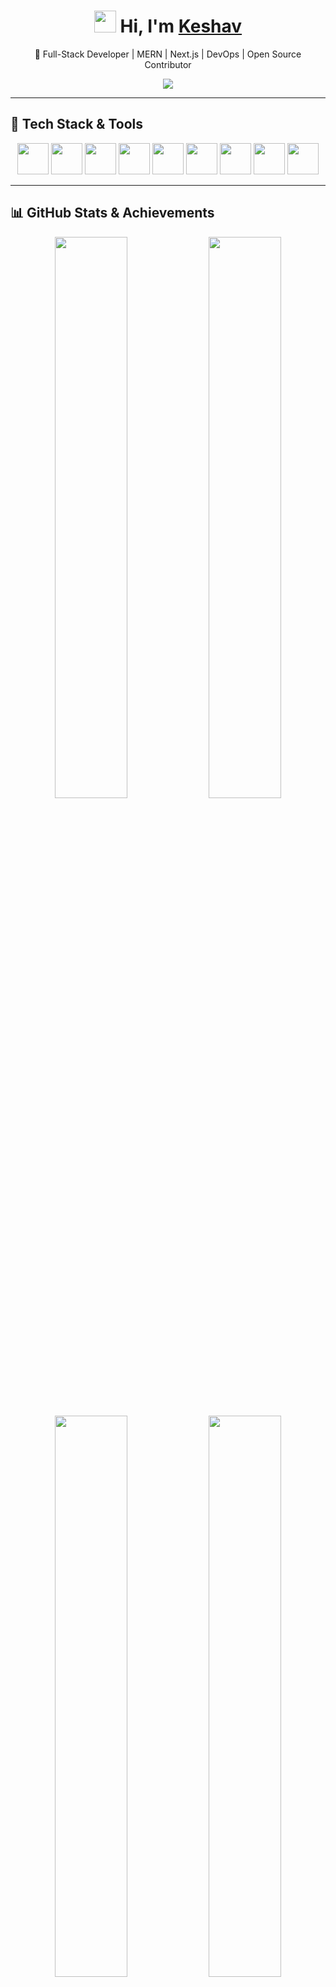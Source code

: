 <!-- 🔥 Profile Header -->
<h1 align="center"> 
  <img src="https://media.giphy.com/media/hvRJCLFzcasrR4ia7z/giphy.gif" width="35"> 
  Hi, I'm <a href="https://github.com/keshav-sudo">Keshav</a> 
</h1>

<p align="center">
  🚀 Full-Stack Developer | MERN | Next.js | DevOps | Open Source Contributor  
</p>

<p align="center">
  <img src="https://readme-typing-svg.demolab.com?font=Fira+Code&weight=600&size=22&pause=1000&color=F75C7E&center=true&vCenter=true&width=700&height=55&lines=Building+Scalable+Web+Apps;Passionate+About+Tech+%26+Innovation;Creating+Solutions+With+Code">
</p>

---

## 🚀 **Tech Stack & Tools**
<p align="center">
  <img src="https://cdn.jsdelivr.net/gh/devicons/devicon/icons/react/react-original.svg" width="50px"/>
  <img src="https://cdn.jsdelivr.net/gh/devicons/devicon/icons/nodejs/nodejs-original.svg" width="50px"/>
  <img src="https://cdn.jsdelivr.net/gh/devicons/devicon/icons/mongodb/mongodb-original.svg" width="50px"/>
  <img src="https://cdn.jsdelivr.net/gh/devicons/devicon/icons/javascript/javascript-original.svg" width="50px"/>
  <img src="https://cdn.jsdelivr.net/gh/devicons/devicon/icons/typescript/typescript-original.svg" width="50px"/>
  <img src="https://cdn.jsdelivr.net/gh/devicons/devicon/icons/docker/docker-original.svg" width="50px"/>
  <img src="https://cdn.jsdelivr.net/gh/devicons/devicon/icons/aws/aws-original.svg" width="50px"/>
  <img src="https://cdn.jsdelivr.net/gh/devicons/devicon/icons/postgresql/postgresql-original.svg" width="50px"/>
  <img src="https://cdn.jsdelivr.net/gh/devicons/devicon/icons/git/git-original.svg" width="50px"/>
</p>

---

## 📊 **GitHub Stats & Achievements**
<p align="center">
  <img src="https://github-readme-streak-stats.herokuapp.com/?user=keshav-sudo&theme=radical" width="48%"/>
  <img src="https://github-readme-stats.vercel.app/api?username=keshav-sudo&show_icons=true&theme=radical" width="48%"/>
</p>

<p align="center">
  <img src="https://github-readme-stats.vercel.app/api/top-langs/?username=keshav-sudo&layout=compact&theme=radical&hide=css,scss" width="48%"/>
  <img src="https://github-profile-trophy.vercel.app/?username=keshav-sudo&theme=radical&margin-w=15&margin-h=15" width="48%">
</p>

---

## 🚀 **Projects & Contributions**
✅ **[Project Name](https://github.com/keshav-sudo/project-repo)** – Short project description.  
✅ **[Project Name](https://github.com/keshav-sudo/project-repo)** – Another key project.  
✅ **[Open Source Contribution](https://github.com/keshav-sudo/contributed-repo)** – Contribution highlight.  

For more, check out my **[GitHub Repositories](https://github.com/keshav-sudo?tab=repositories)**.  

---

## 💻 **Code in Action**
<p align="center">
  <img src="https://media.giphy.com/media/qgQUggAC3Pfv687qPC/giphy.gif" width="500px"/>
</p>

---

## 🤝 **Let's Connect**
<p align="center">
  <a href="https://twitter.com/keshav-sudo"><img src="https://img.shields.io/badge/Twitter-%231DA1F2.svg?style=for-the-badge&logo=Twitter&logoColor=white"></a>
  <a href="https://linkedin.com/in/keshav-sudo"><img src="https://img.shields.io/badge/LinkedIn-%230A66C2.svg?style=for-the-badge&logo=linkedin&logoColor=white"></a>
  <a href="mailto:keshav.sudo@gmail.com"><img src="https://img.shields.io/badge/Gmail-D14836?style=for-the-badge&logo=gmail&logoColor=white"></a>
  <a href="https://portfolio-keshav.com"><img src="https://img.shields.io/badge/Portfolio-%23000000.svg?style=for-the-badge&logo=firefoxbrowser&logoColor=white"></a>
</p>
